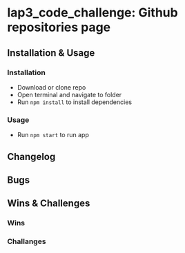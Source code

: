 # lap3_code_challenge: Github  repositories page

## Installation & Usage

### Installation
- Download or clone repo
- Open terminal and navigate to folder
- Run `npm install` to install dependencies

### Usage
- Run `npm start` to run app

## Changelog


## Bugs


## Wins & Challenges

### Wins

### Challanges
